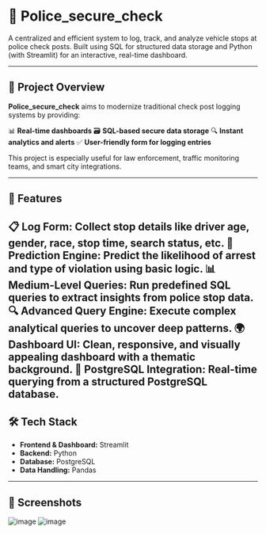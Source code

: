 # 🚓 Police_secure_check

A centralized and efficient system to log, track, and analyze vehicle stops at police check posts. Built using SQL for structured data storage and Python (with Streamlit) for an interactive, real-time dashboard.

---

## 📌 Project Overview

**Police_secure_check** aims to modernize traditional check post logging systems by providing:

 📊 **Real-time dashboards**
 🗃️ **SQL-based secure data storage**
 🔍 **Instant analytics and alerts**
 ✅ **User-friendly form for logging entries**

This project is especially useful for law enforcement, traffic monitoring teams, and smart city integrations.

---

## 🚀 Features

📋 Log Form: Collect stop details like driver age, gender, race, stop time, search status, etc.
🧠 Prediction Engine: Predict the likelihood of arrest and type of violation using basic logic.
📊 Medium-Level Queries: Run predefined SQL queries to extract insights from police stop data.
🔍 Advanced Query Engine: Execute complex analytical queries to uncover deep patterns.
🌍 Dashboard UI: Clean, responsive, and visually appealing dashboard with a thematic background.
🧾 PostgreSQL Integration: Real-time querying from a structured PostgreSQL database.
---

## 🛠️ Tech Stack

- **Frontend & Dashboard:** Streamlit
- **Backend:** Python
- **Database:** PostgreSQL
- **Data Handling:** Pandas

---

## 📸 Screenshots
![image](![image](https://github.com/user-attachments/assets/9d98f6ea-1378-42f5-b83f-6bf72c5d7a6c)
)
![image](![image](https://github.com/user-attachments/assets/d5773ff2-6f27-4cac-9481-71d0c6fc6b2a)
)


